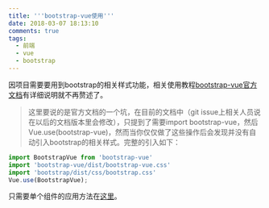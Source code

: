 ```yaml
---
title: '''bootstrap-vue使用'''
date: 2018-03-07 18:13:10
comments: true
tags: 
  - 前端
  - vue
  - bootstrap
---
```


因项目需要要用到bootstrap的相关样式功能，相关使用教程[bootstrap-vue官方文档](https://bootstrap-vue.js.org/docs/)有详细说明就不再赘述了。

> 这里要说的是官方文档的一个坑，在目前的文档中（git issue上相关人员说在以后的文档版本里会修改），只提到了需要import bootstrap-vue，然后Vue.use(bootstrap-vue)，然而当你仅仅做了这些操作后会发现并没有自动引入bootstrap的相关样式。完整的引入如下：

```js
import BootstrapVue from 'bootstrap-vue'
import 'bootstrap-vue/dist/bootstrap-vue.css'
import 'bootstrap/dist/css/bootstrap.css'
Vue.use(BootstrapVue);
```

只需要单个组件的应用方法在[这里](https://bootstrap-vue.js.org/docs/)。